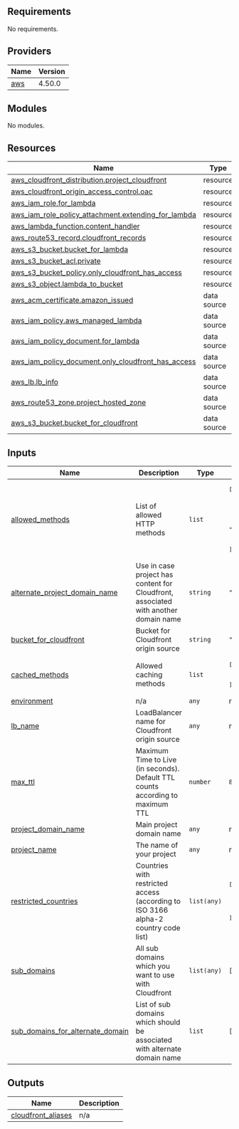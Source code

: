 ## Requirements

No requirements.

## Providers

| Name | Version |
|------|---------|
| <a name="provider_aws"></a> [aws](#provider\_aws) | 4.50.0 |

## Modules

No modules.

## Resources

| Name | Type |
|------|------|
| [aws_cloudfront_distribution.project_cloudfront](https://registry.terraform.io/providers/hashicorp/aws/latest/docs/resources/cloudfront_distribution) | resource |
| [aws_cloudfront_origin_access_control.oac](https://registry.terraform.io/providers/hashicorp/aws/latest/docs/resources/cloudfront_origin_access_control) | resource |
| [aws_iam_role.for_lambda](https://registry.terraform.io/providers/hashicorp/aws/latest/docs/resources/iam_role) | resource |
| [aws_iam_role_policy_attachment.extending_for_lambda](https://registry.terraform.io/providers/hashicorp/aws/latest/docs/resources/iam_role_policy_attachment) | resource |
| [aws_lambda_function.content_handler](https://registry.terraform.io/providers/hashicorp/aws/latest/docs/resources/lambda_function) | resource |
| [aws_route53_record.cloudfront_records](https://registry.terraform.io/providers/hashicorp/aws/latest/docs/resources/route53_record) | resource |
| [aws_s3_bucket.bucket_for_lambda](https://registry.terraform.io/providers/hashicorp/aws/latest/docs/resources/s3_bucket) | resource |
| [aws_s3_bucket_acl.private](https://registry.terraform.io/providers/hashicorp/aws/latest/docs/resources/s3_bucket_acl) | resource |
| [aws_s3_bucket_policy.only_cloudfront_has_access](https://registry.terraform.io/providers/hashicorp/aws/latest/docs/resources/s3_bucket_policy) | resource |
| [aws_s3_object.lambda_to_bucket](https://registry.terraform.io/providers/hashicorp/aws/latest/docs/resources/s3_object) | resource |
| [aws_acm_certificate.amazon_issued](https://registry.terraform.io/providers/hashicorp/aws/latest/docs/data-sources/acm_certificate) | data source |
| [aws_iam_policy.aws_managed_lambda](https://registry.terraform.io/providers/hashicorp/aws/latest/docs/data-sources/iam_policy) | data source |
| [aws_iam_policy_document.for_lambda](https://registry.terraform.io/providers/hashicorp/aws/latest/docs/data-sources/iam_policy_document) | data source |
| [aws_iam_policy_document.only_cloudfront_has_access](https://registry.terraform.io/providers/hashicorp/aws/latest/docs/data-sources/iam_policy_document) | data source |
| [aws_lb.lb_info](https://registry.terraform.io/providers/hashicorp/aws/latest/docs/data-sources/lb) | data source |
| [aws_route53_zone.project_hosted_zone](https://registry.terraform.io/providers/hashicorp/aws/latest/docs/data-sources/route53_zone) | data source |
| [aws_s3_bucket.bucket_for_cloudfront](https://registry.terraform.io/providers/hashicorp/aws/latest/docs/data-sources/s3_bucket) | data source |

## Inputs

| Name | Description | Type | Default | Required |
|------|-------------|------|---------|:--------:|
| <a name="input_allowed_methods"></a> [allowed\_methods](#input\_allowed\_methods) | List of allowed HTTP methods | `list` | <pre>[<br>  "DELETE",<br>  "GET",<br>  "HEAD",<br>  "OPTIONS",<br>  "PATCH",<br>  "POST",<br>  "PUT"<br>]</pre> | no |
| <a name="input_alternate_project_domain_name"></a> [alternate\_project\_domain\_name](#input\_alternate\_project\_domain\_name) | Use in case project has content for Cloudfront, associated with another domain name | `string` | `""` | no |
| <a name="input_bucket_for_cloudfront"></a> [bucket\_for\_cloudfront](#input\_bucket\_for\_cloudfront) | Bucket for Cloudfront origin source | `string` | `""` | no |
| <a name="input_cached_methods"></a> [cached\_methods](#input\_cached\_methods) | Allowed caching methods | `list` | <pre>[<br>  "GET",<br>  "HEAD"<br>]</pre> | no |
| <a name="input_environment"></a> [environment](#input\_environment) | n/a | `any` | n/a | yes |
| <a name="input_lb_name"></a> [lb\_name](#input\_lb\_name) | LoadBalancer name for Cloudfront origin source | `any` | n/a | yes |
| <a name="input_max_ttl"></a> [max\_ttl](#input\_max\_ttl) | Maximum Time to Live (in seconds). Default TTL counts according to maximum TTL | `number` | `86400` | no |
| <a name="input_project_domain_name"></a> [project\_domain\_name](#input\_project\_domain\_name) | Main project domain name | `any` | n/a | yes |
| <a name="input_project_name"></a> [project\_name](#input\_project\_name) | The name of your project | `any` | n/a | yes |
| <a name="input_restricted_countries"></a> [restricted\_countries](#input\_restricted\_countries) | Countries with restricted access (according to ISO 3166 alpha-2 country code list) | `list(any)` | <pre>[<br>  "RU",<br>  "BY",<br>  "IR",<br>  "IQ"<br>]</pre> | no |
| <a name="input_sub_domains"></a> [sub\_domains](#input\_sub\_domains) | All sub domains which you want to use with Cloudfront | `list(any)` | `[]` | no |
| <a name="input_sub_domains_for_alternate_domain"></a> [sub\_domains\_for\_alternate\_domain](#input\_sub\_domains\_for\_alternate\_domain) | List of sub domains which should be associated with alternate domain name | `list` | `[]` | no |

## Outputs

| Name | Description |
|------|-------------|
| <a name="output_cloudfront_aliases"></a> [cloudfront\_aliases](#output\_cloudfront\_aliases) | n/a |
